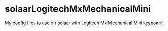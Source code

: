 # solaarLogitechMxMechanicalMini
My config files to use on solaar with Logitech Mx Mechanical Mini keyboard
